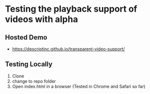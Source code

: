 # Testing the playback support of videos with alpha

## Hosted Demo
 - https://descriptinc.github.io/transparent-video-support/

## Testing Locally

1.  Clone
2.  change to repo folder
3.  Open index.html in a browser (Tested in Chrome and Safari so far)
